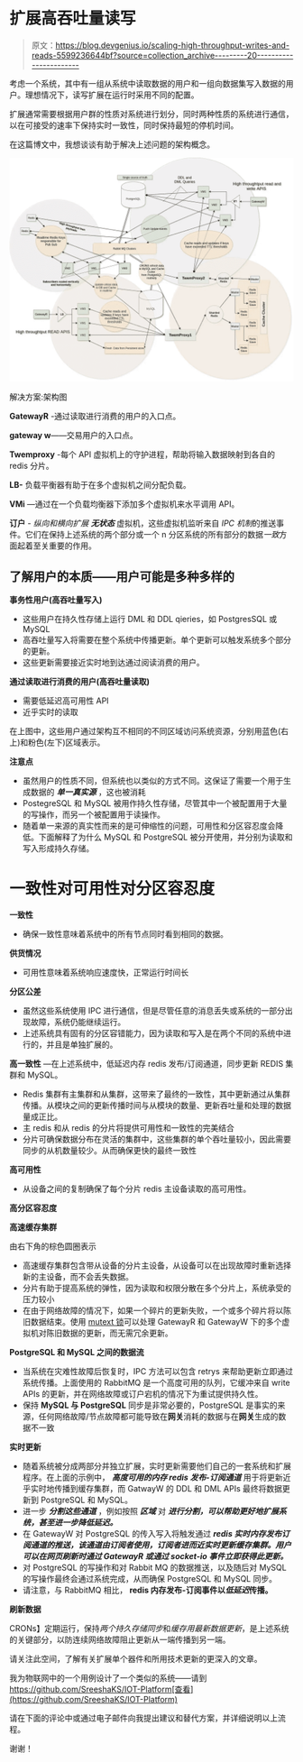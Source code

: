 # 扩展高吞吐量读写

> 原文：<https://blog.devgenius.io/scaling-high-throughput-writes-and-reads-5599236644bf?source=collection_archive---------20----------------------->

考虑一个系统，其中有一组从系统中读取数据的用户和一组向数据集写入数据的用户。理想情况下，读写扩展在运行时采用不同的配置。

扩展通常需要根据用户群的性质对系统进行划分，同时两种性质的系统进行通信，以在可接受的速率下保持实时一致性，同时保持最短的停机时间。

在这篇博文中，我想谈谈有助于解决上述问题的架构概念。

![](img/064be673cc775082c22b1f8b2fd68f72.png)

解决方案:架构图

**GatewayR** -通过读取进行消费的用户的入口点。

**gateway w**——交易用户的入口点。

**Twemproxy** -每个 API 虚拟机上的守护进程，帮助将输入数据映射到各自的 redis 分片。

**LB-** 负载平衡器有助于在多个虚拟机之间分配负载。

**VMi** —通过在一个负载均衡器下添加多个虚拟机来水平调用 API。

**订户** - *纵向和横向扩展* ***无状态*** 虚拟机，这些虚拟机监听来自 *IPC 机制*的推送事件。它们在保持上述系统的两个部分或一个 n 分区系统的所有部分的数据*一致*方面起着至关重要的作用。

## 了解用户的本质——用户可能是多种多样的

**事务性用户(高吞吐量写入)**

*   这些用户在持久性存储上运行 DML 和 DDL qieries，如 PostgresSQL 或 MySQL
*   高吞吐量写入将需要在整个系统中传播更新。单个更新可以触发系统多个部分的更新。
*   这些更新需要接近实时地到达通过阅读消费的用户。

**通过读取进行消费的用户(高吞吐量读取)**

*   需要低延迟高可用性 API
*   近乎实时的读取

在上图中，这些用户通过架构互不相同的不同区域访问系统资源，分别用蓝色(右上)和粉色(左下)区域表示。

**注意点**

*   虽然用户的性质不同，但系统也以类似的方式不同。这保证了需要一个用于生成数据的 ***单一真实源*** ，这也被消耗
*   PostegreSQL 和 MySQL 被用作持久性存储，尽管其中一个被配置用于大量的写操作，而另一个被配置用于读操作。
*   随着单一来源的真实性而来的是可伸缩性的问题，可用性和分区容忍度会降低。下面解释了为什么 MySQL 和 PostgreSQL 被分开使用，并分别为读取和写入形成持久存储。

# **一致性对可用性对分区容忍度**

**一致性**

*   确保一致性意味着系统中的所有节点同时看到相同的数据。

**供货情况**

*   可用性意味着系统响应速度快，正常运行时间长

**分区公差**

*   虽然这些系统使用 IPC 进行通信，但是尽管任意的消息丢失或系统的一部分出现故障，系统仍能继续运行。
*   上述系统具有固有的分区容错能力，因为读取和写入是在两个不同的系统中进行的，并且是单独扩展的。

**高一致性** —在上述系统中，低延迟内存 redis 发布/订阅通道，同步更新 REDIS 集群和 MySQL。

*   Redis 集群有主集群和从集群，这带来了最终的一致性，其中更新通过从集群传播。从模块之间的更新传播时间与从模块的数量、更新吞吐量和处理的数据量成正比。
*   主 redis 和从 redis 的分片将提供可用性和一致性的完美结合
*   分片可确保数据分布在灵活的集群中，这些集群的单个吞吐量较小，因此需要同步的从机数量较少。从而确保更快的最终一致性

**高可用性**

*   从设备之间的复制确保了每个分片 redis 主设备读取的高可用性。

**高分区容忍度**

**高速缓存集群**

由右下角的棕色圆圈表示

*   高速缓存集群包含带从设备的分片主设备，从设备可以在出现故障时重新选择新的主设备，而不会丢失数据。
*   分片有助于提高系统的弹性，因为读取和权限分散在多个分片上，系统承受的压力较小
*   在由于网络故障的情况下，如果一个碎片的更新失败，一个或多个碎片将以陈旧数据结束。使用 [mutext 锁](https://medium.com/@kssreesha/debouncing-cache-updates-7c6043864538)可以处理 GatewayR 和 GatewayW 下的多个虚拟机对陈旧数据的更新，而无需冗余更新。

**PostgreSQL 和 MySQL 之间的数据流**

*   当系统在灾难性故障后恢复时，IPC 方法可以包含 retrys 来帮助更新立即通过系统传播。上面使用的 RabbitMQ 是一个高度可用的队列，它缓冲来自 write APIs 的更新，并在网络故障或订户宕机的情况下为重试提供持久性。
*   保持 **MySQL 与 PostgreSQL** 同步是非常必要的，PostgreSQL 是事实的来源，任何网络故障/节点故障都可能导致在**网关**消耗的数据与在**网关**生成的数据不一致

**实时更新**

*   随着系统被分成两部分并独立扩展，实时更新需要他们自己的一套系统和扩展程序。在上面的示例中， ***高度可用的内存 redis 发布-订阅通道*** 用于将更新近乎实时地传播到缓存集群，而 GatwayW 的 DDL 和 DML APIs 最终将数据更新到 PostgreSQL 和 MySQL。
*   进一步 ***分割这些通道*** ，例如按照 ***区域*** 对 ***进行分割，可以帮助更好地扩展系统，甚至进一步降低延迟。***
*   在 GatewayW 对 PostgreSQL 的传入写入将触发通过 ***redis 实时内存发布订阅通道的推送，该通道由订阅者使用，订阅者进而近实时更新缓存集群。用户可以在网页刷新时通过 GatewayR 或通过 socket-io 事件立即获得此更新。***
*   对 PostgreSQL 的写操作和对 Rabbit MQ 的数据推送，以及随后对 MySQL 的写操作最终会通过系统完成，从而确保 PostgreSQL 和 MySQL 同步。
*   请注意，与 RabbitMQ 相比， **redis 内存发布-订阅事件以*低延迟*传播。**

**刷新数据**

CRONs】定期运行，保持*两个持久存储同步*和*缓存用最新数据更新*，是上述系统的关键部分，以防连续网络故障阻止更新从一端传播到另一端。

请关注此空间，了解有关扩展单个器件和所用技术更新的更深入的文章。

我为物联网中的一个用例设计了一个类似的系统——请到 https://github.com/SreeshaKS/IOT-Platform[查看](https://github.com/SreeshaKS/IOT-Platform)

请在下面的评论中或通过电子邮件向我提出建议和替代方案，并详细说明以上流程。

谢谢！